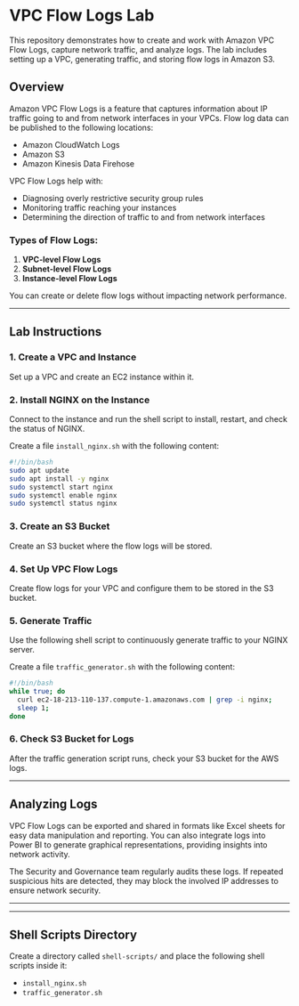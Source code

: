 
# VPC Flow Logs Lab

This repository demonstrates how to create and work with Amazon VPC Flow Logs, capture network traffic, and analyze logs. The lab includes setting up a VPC, generating traffic, and storing flow logs in Amazon S3.

## Overview

Amazon VPC Flow Logs is a feature that captures information about IP traffic going to and from network interfaces in your VPCs. Flow log data can be published to the following locations:

- Amazon CloudWatch Logs
- Amazon S3
- Amazon Kinesis Data Firehose

VPC Flow Logs help with:
- Diagnosing overly restrictive security group rules
- Monitoring traffic reaching your instances
- Determining the direction of traffic to and from network interfaces

### Types of Flow Logs:
1. **VPC-level Flow Logs**
2. **Subnet-level Flow Logs**
3. **Instance-level Flow Logs**

You can create or delete flow logs without impacting network performance.

---

## Lab Instructions

### 1. Create a VPC and Instance
Set up a VPC and create an EC2 instance within it.

### 2. Install NGINX on the Instance
Connect to the instance and run the shell script to install, restart, and check the status of NGINX.

Create a file `install_nginx.sh` with the following content:

```bash
#!/bin/bash
sudo apt update
sudo apt install -y nginx
sudo systemctl start nginx
sudo systemctl enable nginx
sudo systemctl status nginx
```

### 3. Create an S3 Bucket
Create an S3 bucket where the flow logs will be stored.

### 4. Set Up VPC Flow Logs
Create flow logs for your VPC and configure them to be stored in the S3 bucket.

### 5. Generate Traffic
Use the following shell script to continuously generate traffic to your NGINX server.

Create a file `traffic_generator.sh` with the following content:

```bash
#!/bin/bash
while true; do
  curl ec2-18-213-110-137.compute-1.amazonaws.com | grep -i nginx;
  sleep 1;
done
```

### 6. Check S3 Bucket for Logs
After the traffic generation script runs, check your S3 bucket for the AWS logs.

---

## Analyzing Logs

VPC Flow Logs can be exported and shared in formats like Excel sheets for easy data manipulation and reporting. You can also integrate logs into Power BI to generate graphical representations, providing insights into network activity.

The Security and Governance team regularly audits these logs. If repeated suspicious hits are detected, they may block the involved IP addresses to ensure network security.

---



---

## Shell Scripts Directory

Create a directory called `shell-scripts/` and place the following shell scripts inside it:

- `install_nginx.sh`
- `traffic_generator.sh`
```
